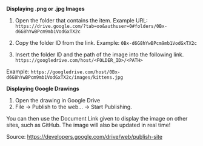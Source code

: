 **Displaying .png or .jpg Images**

1. Open the folder that contains the item.
Example URL: `https://drive.google.com/?tab=oo&authuser=0#folders/0Bx-d6G8hYwBPcm9mb1VodGxTX2c`

1. Copy the folder ID from the link.
Example: `0Bx-d6G8hYwBPcm9mb1VodGxTX2c`

1. Insert the folder ID and the path of the image into the following link.
`https://googledrive.com/host/<FOLDER_ID>/<PATH>`

Example: `https://googledrive.com/host/0Bx-d6G8hYwBPcm9mb1VodGxTX2c/images/kittens.jpg`


**Displaying Google Drawings**

1. Open the drawing in Google Drive
1. File -> Publish to the web... -> Start Publishing.

You can then use the Document Link given to display the image on other sites, such as GitHub.
The image will also be updated in real time!

Source: https://developers.google.com/drive/web/publish-site
